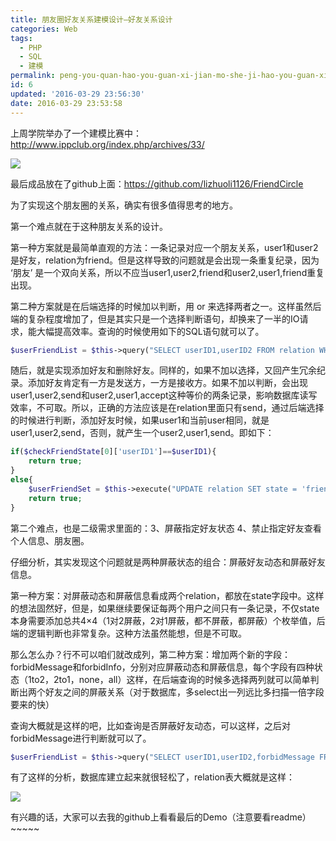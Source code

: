 ```yaml
---
title: 朋友圈好友关系建模设计—好友关系设计
categories: Web
tags:
  - PHP
  - SQL
  - 建模
permalink: peng-you-quan-hao-you-guan-xi-jian-mo-she-ji-hao-you-guan-xi-she-ji
id: 6
updated: '2016-03-29 23:56:30'
date: 2016-03-29 23:53:58
---
```


上周学院举办了一个建模比赛中：http://www.ippclub.org/index.php/archives/33/

![](http://7xsf4p.com1.z0.glb.clouddn.com/image/3/96/05ea1626712a1db418daf7b65050c.png)

最后成品放在了github上面：https://github.com/lizhuoli1126/FriendCircle

为了实现这个朋友圈的关系，确实有很多值得思考的地方。

第一个难点就在于这种朋友关系的设计。

第一种方案就是最简单直观的方法：一条记录对应一个朋友关系，user1和user2是好友，relation为friend。但是这样导致的问题就是会出现一条重复纪录，因为 ‘朋友’ 是一个双向关系，所以不应当user1,user2,friend和user2,user1,friend重复出现。

第二种方案就是在后端选择的时候加以判断，用 or 来选择两者之一。这样虽然后端的复杂程度增加了，但是其实只是一个选择判断语句，却换来了一半的IO请求，能大幅提高效率。查询的时候使用如下的SQL语句就可以了。

```php
$userFriendList = $this->query("SELECT userID1,userID2 FROM relation WHERE (userID1 = '%s' OR userID2 = '%s') AND state = 'friend'",$userID, $userID);
```

随后，就是实现添加好友和删除好友。同样的，如果不加以选择，又回产生冗余纪录。添加好友肯定有一方是发送方，一方是接收方。如果不加以判断，会出现user1,user2,send和user2,user1,accept这种等价的两条记录，影响数据库读写效率，不可取。所以，正确的方法应该是在relation里面只有send，通过后端选择的时候进行判断，添加好友时候，如果user1和当前user相同，就是user1,user2,send，否则，就产生一个user2,user1,send。即如下：

```php
if($checkFriendState[0]['userID1']==$userID1){
	return true;
}
else{
	$userFriendSet = $this->execute("UPDATE relation SET state = 'friend' WHERE userID1 = '%s' AND userID2 = '%s'",$userID1,$userID2);
	return true;
}
```

第二个难点，也是二级需求里面的：3、屏蔽指定好友状态 4、禁止指定好友查看个人信息、朋友圈。

仔细分析，其实发现这个问题就是两种屏蔽状态的组合：屏蔽好友动态和屏蔽好友信息。

第一种方案：对屏蔽动态和屏蔽信息看成两个relation，都放在state字段中。这样的想法固然好，但是，如果继续要保证每两个用户之间只有一条记录，不仅state本身需要添加总共4×4（1对2屏蔽，2对1屏蔽，都不屏蔽，都屏蔽）个枚举值，后端的逻辑判断也非常复杂。这种方法虽然能想，但是不可取。

那么怎么办？行不可以咱们就改成列，第二种方案：增加两个新的字段：forbidMessage和forbidInfo，分别对应屏蔽动态和屏蔽信息，每个字段有四种状态（1to2，2to1，none，all）这样，在后端查询的时候多选择两列就可以简单判断出两个好友之间的屏蔽关系（对于数据库，多select出一列远比多扫描一倍字段要来的快）

查询大概就是这样的吧，比如查询是否屏蔽好友动态，可以这样，之后对forbidMessage进行判断就可以了。

```php
$userFriendList = $this->query("SELECT userID1,userID2,forbidMessage FROM relation WHERE (userID1 = '%s' OR userID2 = '%s') AND state = 'friend' AND forbidMessage != 'none'",$userID, $userID);
```

有了这样的分析，数据库建立起来就很轻松了，relation表大概就是这样：

![](http://7xsf4p.com1.z0.glb.clouddn.com/image/f/80/306bc9a3a895a5a424cb9899824b9.png)

有兴趣的话，大家可以去我的github上看看最后的Demo（注意要看readme）~~~~~